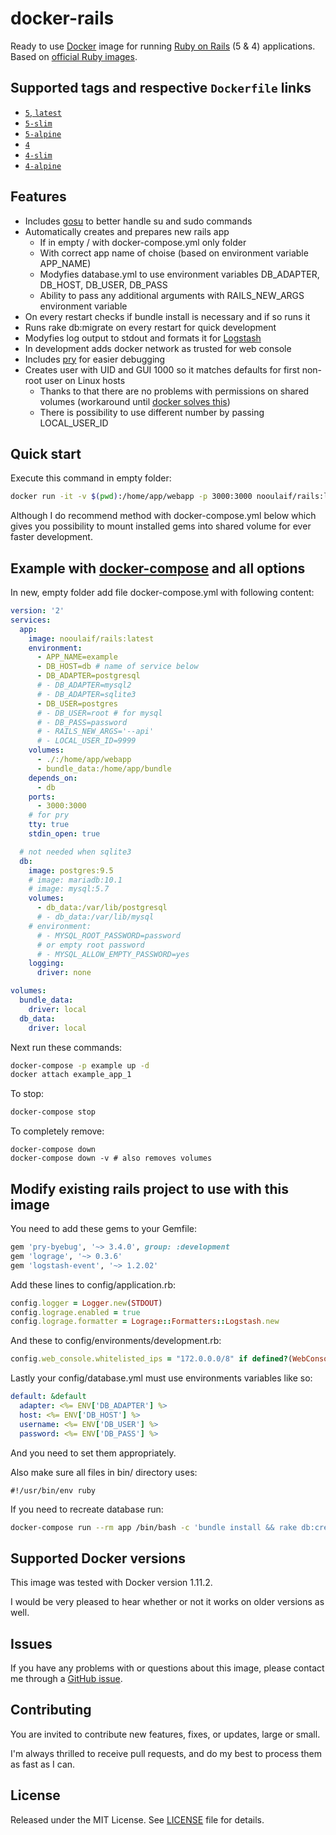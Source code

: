 # docker-rails

Ready to use [Docker](https://www.docker.com/) image for running [Ruby on Rails](http://rubyonrails.org/) (5 & 4) applications.
Based on [official Ruby images](https://hub.docker.com/_/ruby/).

## Supported tags and respective `Dockerfile` links

- [`5`, `latest`](https://github.com/nooulaif/docker-rails/blob/master/5.dockerfile)
- [`5-slim`](https://github.com/nooulaif/docker-rails/blob/master/5-slim.dockerfile)
- [`5-alpine`](https://github.com/nooulaif/docker-rails/blob/master/5-alpine.dockerfile)
- [`4`](https://github.com/nooulaif/docker-rails/blob/master/4.dockerfile)
- [`4-slim`](https://github.com/nooulaif/docker-rails/blob/master/4-slim.dockerfile)
- [`4-alpine`](https://github.com/nooulaif/docker-rails/blob/master/4-alpine.dockerfile)

## Features
- Includes [gosu](https://github.com/tianon/gosu) to better handle su and sudo commands
- Automatically creates and prepares new rails app
    * If in empty / with docker-compose.yml only folder
    * With correct app name of choise (based on environment variable APP_NAME)
    * Modyfies database.yml to use environment variables DB_ADAPTER, DB_HOST, DB_USER, DB_PASS
    * Ability to pass any additional arguments with RAILS_NEW_ARGS environment variable
- On every restart checks if bundle install is necessary and if so runs it
- Runs rake db:migrate on every restart for quick development
- Modyfies log output to stdout and formats it for [Logstash](https://www.elastic.co/products/logstash)
- In development adds docker network as trusted for web console
- Includes [pry](http://pryrepl.org/) for easier debugging
- Creates user with UID and GUI 1000 so it matches defaults for first non-root user on Linux hosts
    * Thanks to that there are no problems with permissions on shared volumes (workaround until [docker solves this](https://github.com/docker/docker/issues/2259))
    * There is possibility to use different number by passing LOCAL_USER_ID

## Quick start
Execute this command in empty folder:
```bash
docker run -it -v $(pwd):/home/app/webapp -p 3000:3000 nooulaif/rails:latest
```
Although I do recommend method with docker-compose.yml below which gives you possibility to
mount installed gems into shared volume for ever faster development.

## Example with [docker-compose](https://github.com/docker/compose) and all options
In new, empty folder add file docker-compose.yml with following content:
```yaml
version: '2'
services:
  app:
    image: nooulaif/rails:latest
    environment:
      - APP_NAME=example
      - DB_HOST=db # name of service below
      - DB_ADAPTER=postgresql
      # - DB_ADAPTER=mysql2
      # - DB_ADAPTER=sqlite3
      - DB_USER=postgres
      # - DB_USER=root # for mysql
      # - DB_PASS=password
      # - RAILS_NEW_ARGS='--api'
      # - LOCAL_USER_ID=9999
    volumes:
      - ./:/home/app/webapp
      - bundle_data:/home/app/bundle
    depends_on:
      - db
    ports:
      - 3000:3000
    # for pry
    tty: true
    stdin_open: true

  # not needed when sqlite3
  db:
    image: postgres:9.5
    # image: mariadb:10.1
    # image: mysql:5.7
    volumes:
      - db_data:/var/lib/postgresql
      # - db_data:/var/lib/mysql
    # environment:
      # - MYSQL_ROOT_PASSWORD=password
      # or empty root password
      # - MYSQL_ALLOW_EMPTY_PASSWORD=yes
    logging:
      driver: none

volumes:
  bundle_data:
    driver: local
  db_data:
    driver: local
```
Next run these commands:
```bash
docker-compose -p example up -d
docker attach example_app_1
```
To stop:
```bash
docker-compose stop
```
To completely remove:
```
docker-compose down
docker-compose down -v # also removes volumes
```

## Modify existing rails project to use with this image
You need to add these gems to your Gemfile:
```ruby
gem 'pry-byebug', '~> 3.4.0', group: :development
gem 'lograge', '~> 0.3.6'
gem 'logstash-event', '~> 1.2.02'
```
Add these lines to config/application.rb:
```ruby
config.logger = Logger.new(STDOUT)
config.lograge.enabled = true
config.lograge.formatter = Lograge::Formatters::Logstash.new
```
And these to config/environments/development.rb:
```ruby
config.web_console.whitelisted_ips = "172.0.0.0/8" if defined?(WebConsole)
```
Lastly your config/database.yml must use environments variables like so:
```yaml
default: &default
  adapter: <%= ENV['DB_ADAPTER'] %>
  host: <%= ENV['DB_HOST'] %>
  username: <%= ENV['DB_USER'] %>
  password: <%= ENV['DB_PASS'] %>
```
And you need to set them appropriately.

Also make sure all files in bin/ directory uses:
```
#!/usr/bin/env ruby
```
If you need to recreate database run:
```bash
docker-compose run --rm app /bin/bash -c 'bundle install && rake db:create'
```

## Supported Docker versions
This image was tested with Docker version 1.11.2.

I would be very pleased to hear whether or not it works on older versions as well.

## Issues
If you have any problems with or questions about this image, please contact me through a [GitHub issue](https://github.com/nooulaif/docker-rails/issues).

## Contributing
You are invited to contribute new features, fixes, or updates, large or small.

I'm always thrilled to receive pull requests, and do my best to process them as fast as I can.

## License
Released under the MIT License. See [LICENSE](https://github.com/nooulaif/docker-rails/blob/master/LICENSE) file for details.
